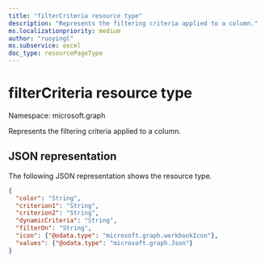 ```yaml
---
title: "filterCriteria resource type"
description: "Represents the filtering criteria applied to a column."
ms.localizationpriority: medium
author: "ruoyingl"
ms.subservice: excel
doc_type: resourcePageType
---
```


# filterCriteria resource type

Namespace: microsoft.graph

Represents the filtering criteria applied to a column.

## JSON representation

The following JSON representation shows the resource type.

<!-- {
  "blockType": "resource",
  "optionalProperties": [

  ],
  "@odata.type": "microsoft.graph.workbookFilterCriteria"
}-->

```json
{
  "color": "String",
  "criterion1": "String",
  "criterion2": "String",
  "dynamicCriteria": "String",
  "filterOn": "String",
  "icon": {"@odata.type": "microsoft.graph.workbookIcon"},
  "values": {"@odata.type": "microsoft.graph.Json"}
}
```

<!-- {
  "type": "#page.annotation",
  "suppressions": []
} -->

